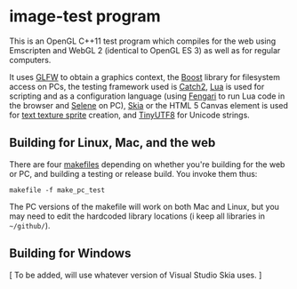 # image-test program

This is an OpenGL C++11 test program which compiles for the web using Emscripten and WebGL 2 (identical to OpenGL ES 3) as well as for regular computers.

It uses [GLFW](http://www.glfw.org/) to obtain a graphics context, the [Boost](https://www.boost.org/) library for filesystem access on PCs, the testing framework used is [Catch2](https://github.com/catchorg/Catch2), [Lua](https://www.lua.org/) is used for scripting and as a configuration language (using [Fengari](https://fengari.io/) to run Lua code in the browser and [Selene](https://github.com/jeremyong/Selene) on PC), [Skia](https://skia.org/) or the HTML 5 Canvas element is used for [text texture sprite](https://webgl2fundamentals.org/webgl/lessons/webgl-text-texture.html) creation, and [TinyUTF8](https://github.com/DuffsDevice/tinyutf8) for Unicode strings.

## Building for Linux, Mac, and the web

There are four [makefiles](https://en.wikipedia.org/wiki/Makefile) depending on whether you're building for the web or PC, and building a testing or release build. You invoke them thus:

`makefile -f make_pc_test`

The PC versions of the makefile will work on both Mac and Linux, but you may need to edit the hardcoded library locations (i keep all libraries in `~/github/`).

## Building for Windows

[ To be added, will use whatever version of Visual Studio Skia uses. ]

